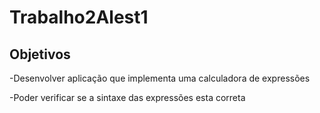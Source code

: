 # Trabalho2Alest1
## Objetivos

-Desenvolver aplicação que implementa uma calculadora de expressões

-Poder verificar se a sintaxe das expressões esta correta

